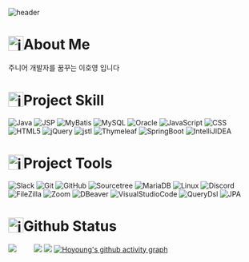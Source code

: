 <!--### Hi there 👋-->

<!--
**leehoyoung0713/leehoyoung0713** is a ✨ _special_ ✨ repository because its `README.md` (this file) appears on your GitHub profile.

Here are some ideas to get you started:

- 🔭 I’m currently working on ...
- 🌱 I’m currently learning ...
- 👯 I’m looking to collaborate on ...
- 🤔 I’m looking for help with ...
- 💬 Ask me about ...
- 📫 How to reach me: ...
- 😄 Pronouns: ...
- ⚡ Fun fact: ...
-->

![header](https://capsule-render.vercel.app/api?type=waving&color=6FC7E1&height=300&section=header&text=HoYoung's%20Github&fontSize=90&customColorList=)
# <div style="display: flex; align-items: flex-start;"><img src="https://techstack-generator.vercel.app/github-icon.svg" alt="icon" width="30" height="30"/>About Me</div>
<p>주니어 개발자를 꿈꾸는 이호영 입니다</p>

# <div style="display: flex; align-items: flex-start;"><img src="https://techstack-generator.vercel.app/eslint-icon.svg" alt="icon" width="30" height="30"/>Project Skill</div>
![Java](https://img.shields.io/badge/java11.0.15-1324440180936946338.svg?style=flat&logo=java&logoColor=white)
![JSP](https://img.shields.io/badge/jsp-%2300f.svg?style=flat&logo=jsp&logoColor=white)
![MyBatis](https://img.shields.io/badge/MyBatis-%2300f.svg?style=flat&logo=MyBatis&logoColor=white)
![MySQL](https://img.shields.io/badge/mysql-%2300f.svg?style=flat&logo=mysql&logoColor=white)
![Oracle](https://img.shields.io/badge/Oracle-F80000?style=flat-square&logo=Oracle&logoColor=white)
![JavaScript](https://img.shields.io/badge/javascript-%23323330.svg?style=flat&logo=javascript&logoColor=%23F7DF1E)
![CSS](https://img.shields.io/badge/CSS3-1572B6?style=flat-square&logo=CSS3&logoColor=white)
![HTML5](https://img.shields.io/badge/html5-%23E34F26.svg?style=flat&logo=html5&logoColor=white)
![jQuery](https://img.shields.io/badge/jQuery-0769AD?style=flat&logo=jQuery&logoColor=%23F7DF1E)
![jstl](https://img.shields.io/badge/jst1.1.2-0769AD?style=flat&logo=jstl&logoColor=white)
![Thymeleaf](https://img.shields.io/badge/Thymeleaf-005F0F?style=flat-square&logo=Thymeleaf&logoColor=white)
![SpringBoot](https://img.shields.io/badge/SpringBoot-6DB33F?style=flat-square&logo=SpringBoot&logoColor=white)
![IntelliJIDEA](https://img.shields.io/badge/IntelliJIDEA-000000?style=flat-square&logo=IntelliJIDEA&logoColor=white)

# <div style="display: flex; align-items: flex-start;"><img src="https://techstack-generator.vercel.app/kubernetes-icon.svg" alt="icon" width="30" height="30"/>Project Tools</div>
![Slack](https://img.shields.io/badge/Slack-4A154B?style=flat-square&logo=Slack&logoColor=white)
![Git](https://img.shields.io/badge/Git-F05032?style=flat-square&logo=Git&logoColor=white)
![GitHub](https://img.shields.io/badge/GitHub-181717?style=flat-square&logo=GitHub&logoColor=white)
![Sourcetree](https://img.shields.io/badge/Sourcetree-0052CC?style=flat-square&logo=Sourcetree&logoColor=white)
![MariaDB](https://img.shields.io/badge/MariaDB-003545?style=flat-square&logo=mariadb&logoColor=white)
![Linux](https://img.shields.io/badge/Linux-FCC624?style=flat-square&logo=Linux&logoColor=white)
![Discord](https://img.shields.io/badge/Discord-5865F2?style=flat-square&logo=Discord&logoColor=white)
![FileZilla](https://img.shields.io/badge/FileZilla-BF0000?style=flat-square&logo=FileZilla&logoColor=white)
![Zoom](https://img.shields.io/badge/Zoom-2D8CFF?style=flat-square&logo=Zoom&logoColor=white)
![DBeaver](https://img.shields.io/badge/DBeaver22.0.0-2D8CFF?style=flat-square&logo=DBeaver&logoColor=white)
![VisualStudioCode](https://img.shields.io/badge/VSCode-007ACC?style=flat-square&logo=VisualStudioCode&logoColor=white)
![QueryDsl](https://img.shields.io/badge/QueryDsl5.0.0-2D8CFF?style=flat-square&logo=QueryDsl&logoColor=white)
![JPA](https://img.shields.io/badge/JPA2.7.7-2D8CFF?style=flat-square&logo=JPA&logoColor=white)
# <div style="display: flex; align-items: flex-start;"><img src="https://techstack-generator.vercel.app/prettier-icon.svg" alt="icon" width="30" height="30"/>Github Status</div>
<!--![Dbeaver](https://user-images.githubusercontent.com/103543659/209591814-0bb5c7e8-9d85-47c1-80ea-4ce051012860.jpg)-->

![](https://github-readme-stats.vercel.app/api?username=leehoyoung0713&theme=react&hide_border=true&include_all_commits=true&count_private=false) &nbsp;  &nbsp;  &nbsp;  &nbsp; 
![](https://github-readme-stats.vercel.app/api/top-langs/?username=leehoyoung0713&theme=react&hide_border=true&include_all_commits=true&count_private=false&layout=compact)
 [![](https://visitcount.itsvg.in/api?id=leehoyoung0713&icon=7&color=6)](https://visitcount.itsvg.in) 
[![Hoyoung's github activity graph](https://github-readme-activity-graph.cyclic.app/graph?username=leehoyoung0713&theme=react-dark)](https://github.com/ashutosh00710/github-readme-activity-graph)
